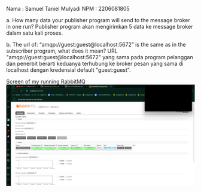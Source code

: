 Nama    : Samuel Taniel Mulyadi
NPM     : 2206081805

a. How many data your publisher program will send to the message broker in one run?
Publisher program akan mengirimkan 5 data ke message broker dalam satu kali proses.

b. The url of: “amqp://guest:guest@localhost:5672” is the same as in the subscriber program, what does it mean?
URL "amqp://guest:guest@localhost:5672" yang sama pada program pelanggan dan penerbit berarti keduanya terhubung ke broker pesan yang sama di localhost dengan kredensial default "guest:guest".

Screen of my running RabbitMQ
![Screen of my running RabbitMQ](images/rabbit.png)
